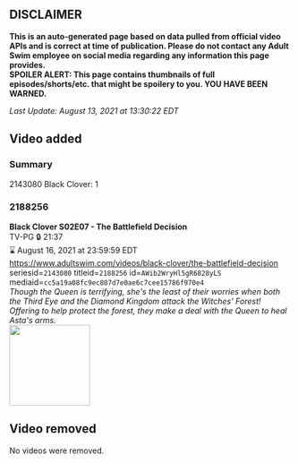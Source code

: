 ## DISCLAIMER
**This is an auto-generated page based on data pulled from official video APIs and is correct at time of publication. Please do not contact any Adult Swim employee on social media regarding any information this page provides.**  
**SPOILER ALERT: This page contains thumbnails of full episodes/shorts/etc. that might be spoilery to you. YOU HAVE BEEN WARNED.**  

_Last Update: August 13, 2021 at 13:30:22 EDT_
## Video added
### Summary
2143080 Black Clover: 1  
### 2188256
**Black Clover S02E07 - The Battlefield Decision**  
TV-PG 🔒 21:37  
⌛ August 16, 2021 at 23:59:59 EDT  
https://www.adultswim.com/videos/black-clover/the-battlefield-decision  
seriesid=`2143080` titleid=`2188256` id=`AWib2WryHl5gR6828yLS` mediaid=`cc5a19a08fc9ec807d7e0ae6c7cee15786f970e4`  
_Though the Queen is terrifying, she's the least of their worries when both the Third Eye and the Diamond Kingdom attack the Witches' Forest! Offering to help protect the forest, they make a deal with the Queen to heal Asta's arms._  
<a href="https://i.cdn.turner.com/adultswim/big/image-upload/thumbnails/thumb-2_image-15508506331836.jpg"><img src="https://i.cdn.turner.com/adultswim/big/image-upload/thumbnails/thumb-2_image-15508506331836.jpg" height="144px" /></a>
## Video removed
No videos were removed.  
